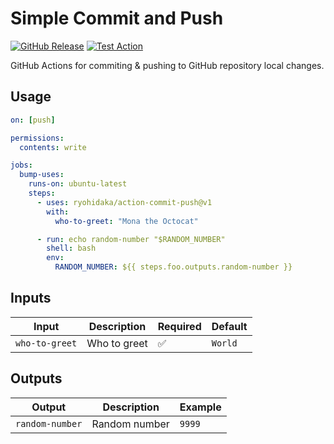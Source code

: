 # Simple Commit and Push

[![GitHub Release](https://img.shields.io/github/v/release/ryohidaka/action-commit-push)](https://github.com/ryohidaka/action-commit-push/releases/)
[![Test Action](https://github.com/ryohidaka/action-commit-push/actions/workflows/test.yml/badge.svg)](https://github.com/ryohidaka/action-commit-push/actions/workflows/test.yml)

GitHub Actions for commiting & pushing to GitHub repository local changes.

## Usage

```yml
on: [push]

permissions:
  contents: write

jobs:
  bump-uses:
    runs-on: ubuntu-latest
    steps:
      - uses: ryohidaka/action-commit-push@v1
        with:
          who-to-greet: "Mona the Octocat"

      - run: echo random-number "$RANDOM_NUMBER"
        shell: bash
        env:
          RANDOM_NUMBER: ${{ steps.foo.outputs.random-number }}
```

## Inputs

| Input          | Description  | Required | Default |
| -------------- | ------------ | -------- | ------- |
| `who-to-greet` | Who to greet | ✅       | `World` |

## Outputs

| Output          | Description   | Example |
| --------------- | ------------- | ------- |
| `random-number` | Random number | `9999`  |
